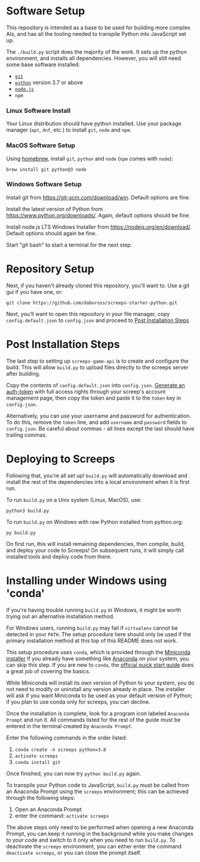 Software Setup
==============

This repository is intended as a base to be used for building more complex AIs, and has all the tooling needed to
transpile Python into JavaScript set up.

The `./build.py` script does the majority of the work. It sets up the python
environment, and installs all dependencies. However, you will still need some
base software installed:

- [`git`]
- [`python`] version 3.7 or above
- [`node.js`]
- `npm`


### Linux Software Install

Your Linux distribution should have python installed. Use your package manager
(`apt`, `dnf`, etc.) to install `git`, `node` and `npm`.

### MacOS Software Setup

Using [homebrew], install `git`, `python` and `node` (`npm` comes with `node`):

```
brew install git python@3 node
```

### Windows Software Setup

Install git from https://git-scm.com/download/win. Default options are fine.

Install the latest version of Python from https://www.python.org/downloads/.
Again, default options should be fine.

Install node.js LTS Windows Installer from https://nodejs.org/en/download/.
Default options should again be fine.

Start "git bash" to start a terminal for the next step.

[`git`]: https://git-scm.com/
[`python`]: https://www.python.org/downloads/
[`node.js`]: https://nodejs.org/en/download/
[homebrew]: https://brew.sh/


Repository Setup
================

Next, if you haven't already cloned this repository, you'll want to. Use a git
gui if you have one, or:

```
git clone https://github.com/daboross/screeps-starter-python.git
```

Next, you'll want to open this repository in your file manager, copy
`config.default.json` to `config.json` and proceed to [Post Installation
Steps](#post-installation-steps)


Post Installation Steps
=======================

The last step to setting up `screeps-game-api` is to create and configure the
build. This will allow `build.py` to upload files directly to the screeps server
after building.

Copy the contents of `config.default.json` into `config.json`. [Generate an
auth-token](https://docs.screeps.com/auth-tokens.html#Using-Auth-Tokens) with
full access rights through your screep's account management page, then copy the
token and paste it to the `token` key in `config.json`.

Alternatively, you can use your username and password for authentication. To
do this, remove the `token` line, and add `username` and `password` fields to
`config.json`. Be careful about commas - all lines except the last should have
trailing commas.

Deploying to Screeps
====================

Following that, you're all set up! `build.py` will automatically download and
install the rest of the dependencies into a local environment when it is first
run.

To run `build.py` on a Unix system (Linux, MacOS), use:

```
python3 build.py
```

To run `build.py` on Windows with raw Python installed from python.org:

```
py build.py
```

On first run, this will install remaining dependencies, then compile, build, and
deploy your code to Screeps! On subsequent runs, it will simply call installed
tools and deploy code from there.

Installing under Windows using 'conda'
=====================================

If you're having trouble running `build.py` in Windows, it might be worth trying
out an alternative installation method.

For Windows users, running `build.py` may fail if `virtualenv` cannot be
detected in your `PATH`.  The setup procedure here should only be used if the
primary installation method at this top of this README does not work.

This setup procedure uses `conda`, which is provided through the  [Miniconda
installer](https://conda.io/miniconda.html)  If you already have something
like [Anaconda](https://www.anaconda.com/what-is-anaconda/) on your system,
you can skip this step. If you are new to `conda`, the [official quick start
guide](https://conda.io/docs/user-guide/getting-started.html) does a great job
of covering the basics.

While Miniconda will install its own version of Python to your system, you do
not need to modify or uninstall any version already in place. The installer
will ask if you want Miniconda to be used as your default version of Python;
if you plan to use conda only for screeps, you can decline.

Once the installation is complete, look for a program icon labeled `Anaconda
Prompt` and run it.  All commands listed for the rest of the guide must be
entered in the terminal created by `Anaconda Prompt`.

Enter the following commands in the order listed:

  1. `conda create -n screeps python=3.8`
  2. `activate screeps`
  3. `conda install git`

Once finished, you can now try `python build.py` again.

To transpile your Python code to JavaScript, `build.py` must be called from an
Anaconda Prompt using the `screeps` environment; this can be achieved through
the following steps:

  1. Open an Anaconda Prompt
  2. enter the command: `activate screeps`

The above steps only need to be performed when opening a new Anaconda Prompt,
you can keep it running in the background while you make changes to your code
and switch to it only when you need to run `build.py`.  To deactivate the
`screeps` environment, you can either enter the command `deactivate screeps`,
or you can close the prompt itself.
